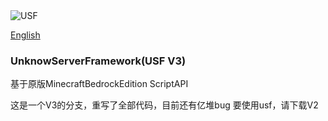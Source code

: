 <img src=https://www.minebbs.com/data/resource_icons/5/5475.jpg?1744165413 title="USF">  

[English](/README(English).md)

### UnknowServerFramework(USF V3)

基于原版MinecraftBedrockEdition ScriptAPI

这是一个V3的分支，重写了全部代码，目前还有亿堆bug
要使用usf，请下载V2
